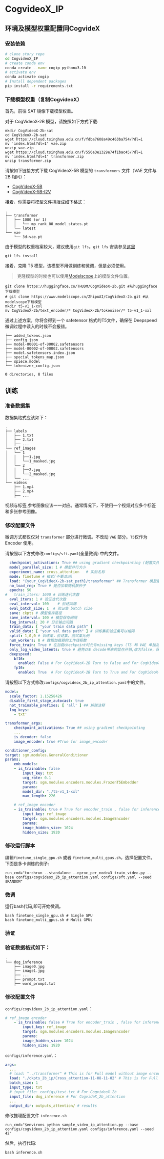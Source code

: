 # CogvideoX_IP

## 环境及模型权重配置同CogvideX
### 安装依赖
```bash
# clone story repo
cd CogvideoX_IP
# create conda env
conda create --name cogip python=3.10
# activate env
conda activate cogip
# Install dependent packages
pip install -r requirements.txt
```
### 下载模型权重（复制CogvideoX）
首先，前往 SAT 镜像下载模型权重。

对于 CogVideoX-2B 模型，请按照如下方式下载:

```shell
mkdir CogVideoX-2b-sat
cd CogVideoX-2b-sat
wget https://cloud.tsinghua.edu.cn/f/fdba7608a49c463ba754/?dl=1
mv 'index.html?dl=1' vae.zip
unzip vae.zip
wget https://cloud.tsinghua.edu.cn/f/556a3e1329e74f1bac45/?dl=1
mv 'index.html?dl=1' transformer.zip
unzip transformer.zip
```

请按如下链接方式下载 CogVideoX-5B 模型的 `transformers` 文件（VAE 文件与 2B 相同）：

+ [CogVideoX-5B](https://cloud.tsinghua.edu.cn/d/fcef5b3904294a6885e5/?p=%2F&mode=list)
+ [CogVideoX-5B-I2V](https://cloud.tsinghua.edu.cn/d/5cc62a2d6e7d45c0a2f6/?p=%2F1&mode=list)

接着，你需要将模型文件排版成如下格式：

```
.
├── transformer
│   ├── 1000 (or 1)
│   │   └── mp_rank_00_model_states.pt
│   └── latest
└── vae
    └── 3d-vae.pt
```

由于模型的权重档案较大，建议使用`git lfs`。`git lfs`
安装参见[这里](https://github.com/git-lfs/git-lfs?tab=readme-ov-file#installing)

```shell
git lfs install
```

接着，克隆 T5 模型，该模型不用做训练和微调，但是必须使用。
> 克隆模型的时候也可以使用[Modelscope](https://modelscope.cn/models/ZhipuAI/CogVideoX-2b)上的模型文件位置。

```shell
git clone https://huggingface.co/THUDM/CogVideoX-2b.git #从huggingface下载模型
# git clone https://www.modelscope.cn/ZhipuAI/CogVideoX-2b.git #从modelscope下载模型
mkdir t5-v1_1-xxl
mv CogVideoX-2b/text_encoder/* CogVideoX-2b/tokenizer/* t5-v1_1-xxl
```

通过上述方案，你将会得到一个 safetensor 格式的T5文件，确保在 Deepspeed微调过程中读入的时候不会报错。

```
├── added_tokens.json
├── config.json
├── model-00001-of-00002.safetensors
├── model-00002-of-00002.safetensors
├── model.safetensors.index.json
├── special_tokens_map.json
├── spiece.model
└── tokenizer_config.json

0 directories, 8 files
```

## 训练
### 准备数据集

数据集格式应该如下：

```
.
├── labels
│   ├── 1.txt
│   ├── 2.txt
│   ├── ...
└── ref_images
│   └── 1
│   │   ├──1.jpg
│   │   └──1_masked.jpg
│   └── 2
│   │   ├──2.jpg
│   │   └──2_masked.jpg
│   └── ...  
└── videos
    ├── 1.mp4
    ├── 2.mp4
    ├── ...  
```

视频与标签,参考图像应该一一对应。通常情况下，不使用一个视频对应多个标签和多张参考图像。

### 修改配置文件
微调方式都仅仅对 `transformer` 部分进行微调。不改动 `VAE` 部分。`T5`仅作为Encoder 使用。

请按照以下方式修改`configs/sft.yaml`(全量微调) 中的文件。

```yaml
  checkpoint_activations: True ## using gradient checkpointing (配置文件中的两个checkpoint_activations都需要设置为True)
  model_parallel_size: 1 # 模型并行大小
  experiment_name: cross_attention   # 实验名称
  mode: finetune # 模式(不要改动)
  load: "{your_CogVideoX-2b-sat_path}/transformer" ## Transformer 模型路径
  no_load_rng: True # 是否加载随机数种子
  epochs: 50 
#   train_iters: 1000 # 训练迭代次数
  eval_iters: 1 # 验证迭代次数
  eval_interval: 100    # 验证间隔
  eval_batch_size: 1  # 验证集 batch size
  save: ckpts # 模型保存路径 
  save_interval: 100 # 模型保存间隔
  log_interval: 20 # 日志输出间隔
  train_data: [ "your train data path" ]
  valid_data: [ "your val data path" ] # 训练集和验证集可以相同
  split: 1,0,0 # 训练集，验证集，测试集比例
  num_workers: 8 # 数据加载器的工作线程数
  force_train: True # 在加载checkpoint时允许missing keys (T5 和 VAE 单独加载)
  only_log_video_latents: true # 避免VAE decode带来的显存开销,改为false，保存训练中验证视频
  deepspeed:
    bf16:
      enabled: False # For CogVideoX-2B Turn to False and For CogVideoX-5B Turn to True
    fp16:
      enabled: True  # For CogVideoX-2B Turn to True and For CogVideoX-5B Turn to False
```

请按照以下方式修改`configs/cogvideox_2b_ip_attention.yaml`中的文件。

```yaml
model:
  scale_factor: 1.15258426
  disable_first_stage_autocast: true
  not_trainable_prefixes: [ 'all' ] ## 解除注释
  log_keys:
    - txt'

transformer_args:
    checkpoint_activations: True ## using gradient checkpointing
    ...
    is_decoder: false
    image_encoder: true #True for image_encoder

conditioner_config:
target: sgm.modules.GeneralConditioner
params:
    emb_models:
    - is_trainable: false 
        input_key: txt
        ucg_rate: 0.1
        target: sgm.modules.encoders.modules.FrozenT5Embedder
        params:
        model_dir: "./t5-v1_1-xxl"
        max_length: 226

    # ref_image encoder
    - is_trainable: true # True for encoder_train , false for inference
        input_key: ref_image
        target: sgm.modules.encoders.modules.ImageEncoder
        params:
        image_hidden_size: 1024
        hidden_size: 1920

```

### 修改运行脚本

编辑`finetune_single_gpu.sh` 或者 `finetune_multi_gpus.sh`，选择配置文件。下面是多卡训练的例子:

```
run_cmd="torchrun --standalone --nproc_per_node=3 train_video.py --base configs/cogvideox_2b_ip_attention.yaml configs/sft.yaml --seed $RANDOM"
```
### 微调

运行bash代码,即可开始微调。

```shell
bash finetune_single_gpu.sh # Single GPU
bash finetune_multi_gpus.sh # Multi GPUs
```

### 验证

### 验证数据格式如下：
```
.
└── dog_inference
    ├── image0.jpg
    ├── image1.jpg
    ├── ... 
    ├── prompt.txt 
    ├── word_prompt.txt
```
### 修改配置文件
`configs/cogvideox_2b_ip_attention.yaml`：
```yaml
# ref_image encoder
    - is_trainable: false # True for encoder_train , false for inference
        input_key: ref_image
        target: sgm.modules.encoders.modules.ImageEncoder
        params:
        image_hidden_size: 1024
        hidden_size: 1920
```
`configs/inference.yaml`：

```yaml
args:
  ...
  # load: "../transformer" # This is for Full model without image encoder
  load: "./ckpts_2b_ip/Cross_attention-11-08-11-02" # This is for Full model with image encoder
  batch_size: 1
  input_type: txt
  # input_file: configs/test.txt # For CogvideoX_2b
  input_file: dog_inference # For CogvideX_2b_attention
  ...
  output_dir: outputs_attention/ # results
```

修改推理配置文件 `inference.sh`

```
run_cmd="$environs python sample_video_ip_attention.py --base configs/cogvideox_2b_ip_attention.yaml configs/inference.yaml --seed 42"
```

然后，执行代码:

```
bash inference.sh 
```
